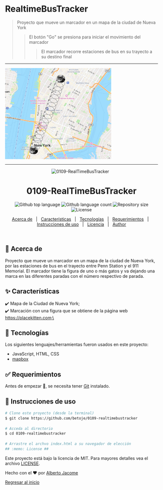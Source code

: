 # RealtimeBusTracker

> Proyecto que mueve un marcador en un mapa de la ciudad de Nueva York
>> El botón "Go" se presiona para iniciar el movimiento del marcador
>>> El marcador recorre estaciones de bus en su trayecto a su destino final

---
<img src="BusTracker.jpg" style="width: 350px; height: 300px" >

---

<div align="center" id="top"> 
  <img src="./.github/app.gif" alt="0109-RealTimeBusTracker" />
  &#xa0;
</div>

<h1 align="center">0109-RealTimeBusTracker</h1>

<p align="center">
  <img alt="Github top language" src="https://img.shields.io/github/languages/top/betoje/0109-realtimebustracker?color=56BEB8">

  <img alt="Github language count" src="https://img.shields.io/github/languages/count/betoje/0109-realtimebustracker?color=56BEB8">

  <img alt="Repository size" src="https://img.shields.io/github/repo-size/betoje/0109-realtimebustracker?color=56BEB8">

  <img alt="License" src="https://img.shields.io/github/license/betoje/0109-realtimebustracker?color=56BEB8">

  <!-- <img alt="Github issues" src="https://img.shields.io/github/issues/betoje/0109-realtimebustracker?color=56BEB8" /> -->

  <!-- <img alt="Github forks" src="https://img.shields.io/github/forks/betoje/0109-realtimebustracker?color=56BEB8" /> -->

  <!-- <img alt="Github stars" src="https://img.shields.io/github/stars/betoje/0109-realtimebustracker?color=56BEB8" /> -->
</p>

<!-- Status -->

<!-- <h4 align="center"> 
	🚧  0109 RealTimeBusTracker 🚀 Under construction...  🚧
</h4> 

<hr> -->

<p align="center">
  <a href="#dart-about">Acerca de</a> &#xa0; | &#xa0; 
  <a href="#sparkles-features">Características</a> &#xa0; | &#xa0;
  <a href="#rocket-technologies">Tecnologías</a> &#xa0; | &#xa0;
  <a href="#white_check_mark-requirements">Requerimientos</a> &#xa0; | &#xa0;
  <a href="#checkered_flag-starting">Instrucciones de uso</a> &#xa0; | &#xa0;
  <a href="#memo-license">Licencia</a> &#xa0; | &#xa0;
  <a href="https://github.com/betoje" target="_blank">Author</a>
</p>

<br>

## :dart: Acerca de ##

Proyecto que mueve un marcador en un mapa de la ciudad de Nueva York, por las estaciones de bus en el trayecto entre Penn Station y el 911 Memorial. El marcador tiene la figura de uno o más gatos y va dejando una marca en las diferentes paradas con el número respectivo de parada.

## :sparkles: Características ##

:heavy_check_mark: Mapa de la Ciudad de Nueva York;\
:heavy_check_mark: Marcación con una figura que se obtiene de la página web https://placekitten.com;\

## :rocket: Tecnologías ##

Los siguientes lenguajes/herramientas fueron usados en este proyecto:

- JavaScript, HTML, CSS
- [mapbox](https://www.mapbox.com/)

## :white_check_mark: Requerimientos ##

Antes de empezar :checkered_flag:, se necesita tener [Git](https://git-scm.com) instalado.

## :checkered_flag: Instrucciones de uso ##

```bash
# Clone este proyecto (desde la terminal)
$ git clone https://github.com/betoje/0109-realtimebustracker

# Acceda al directorio
$ cd 0109-realtimebustracker

# Arrastre el archvo index.html a su navegador de elección
## :memo: License ##
```

Este proyecto está bajo la licencia de MIT. Para mayores detalles vea el archivo [LICENSE](LICENSE).

Hecho con el :heart: por <a href="https://github.com/betoje" target="_blank">Alberto Jacome</a>&#xa0;

<a href="#top">Regresar al inicio</a>
